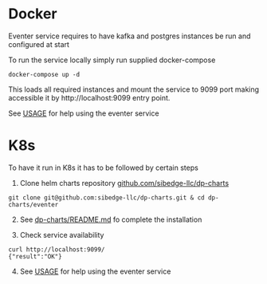 # Docker

Eventer service requires to have kafka and postgres instances be run and configured at start

To run the service locally simply run supplied docker-compose

```shell
docker-compose up -d
```

This loads all required instances and mount the service to 9099 port making accessible it by
http://localhost:9099 entry point.

See [USAGE](./USAGE.md) for help using the eventer service

# K8s

To have it run in K8s it has to be followed by certain steps

1. Clone helm charts repository [github.com/sibedge-llc/dp-charts](https://github.com/sibedge-llc/dp-charts)
```shell
git clone git@github.com:sibedge-llc/dp-charts.git & cd dp-charts/eventer
```
2. See [dp-charts/README.md](https://github.com/sibedge-llc/dp-charts/tree/main/eventer/README.md) fo complete the installation

3. Check service availability
```shell
curl http://localhost:9099/
{"result":"OK"}
```
4. See [USAGE](./USAGE.md) for help using the eventer service
